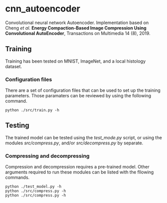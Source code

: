 # cnn_autoencoder
Convolutional neural network Autoencoder.
Implementation based on Cheng *et al.* **Energy Compaction-Based Image Compression Using Convolutional AutoEncoder**, Transactions on Multimedia 14 (8), 2019.

## Training
Training has been tested on MNIST, ImageNet, and a local histology dataset.

### Configuration files
There are a set of configuration files that can be used to set up the training parameters.
Those paramaters can be reviewed by using the following command.

```
python ./src/train.py -h
```

## Testing
The trained model can be tested using the *test_mode.py* script, or using the modules *src/compress.py*, and/or *src/decompress.py* by separate.

### Compressing and decompressing
Compression and decompression requires a pre-trained model.
Other arguments required to run these modules can be listed with the fllowing commands.

```
python ./test_model.py -h
python ./src/compress.py -h
python ./src/compress.py -h
```
